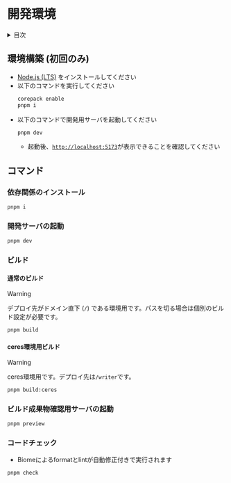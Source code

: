 # 開発環境

<details>
<summary>目次</summary>

- [開発環境](#開発環境)
  - [環境構築 (初回のみ)](#環境構築-初回のみ)
  - [コマンド](#コマンド)
    - [依存関係のインストール](#依存関係のインストール)
    - [開発サーバの起動](#開発サーバの起動)
    - [ビルド](#ビルド)
      - [通常のビルド](#通常のビルド)
      - [ceres環境用ビルド](#ceres環境用ビルド)
    - [ビルド成果物確認用サーバの起動](#ビルド成果物確認用サーバの起動)
    - [コードチェック](#コードチェック)

</details>

## 環境構築 (初回のみ)

- [Node.js (LTS)](https://nodejs.org) をインストールしてください
- 以下のコマンドを実行してください
  ```bash
  corepack enable
  pnpm i
  ```
- 以下のコマンドで開発用サーバを起動してください
  ```bash
  pnpm dev
  ```
  - 起動後、[`http://localhost:5173`](http://localhost:5173)が表示できることを確認してください

## コマンド

### 依存関係のインストール

```bash
pnpm i
```

### 開発サーバの起動

```bash
pnpm dev
```

### ビルド

#### 通常のビルド

> [!WARNING]
> デプロイ先がドメイン直下 (`/`) である環境用です。パスを切る場合は個別のビルド設定が必要です。

```bash
pnpm build
```

#### ceres環境用ビルド

> [!WARNING]
> ceres環境用です。デプロイ先は`/writer`です。

```bash
pnpm build:ceres
```

### ビルド成果物確認用サーバの起動

```bash
pnpm preview
```

### コードチェック

- Biomeによるformatとlintが自動修正付きで実行されます

```
pnpm check
```
